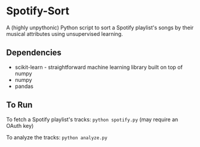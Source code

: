 # Spotify-Sort

A (highly unpythonic) Python script to sort a Spotify playlist's songs by their musical attributes using unsupervised learning. 

## Dependencies

* scikit-learn - straightforward machine learning library built on top of numpy
* numpy
* pandas

## To Run

To fetch a Spotify playlist's tracks: `python spotify.py` (may require an OAuth key)

To analyze the tracks: `python analyze.py`


